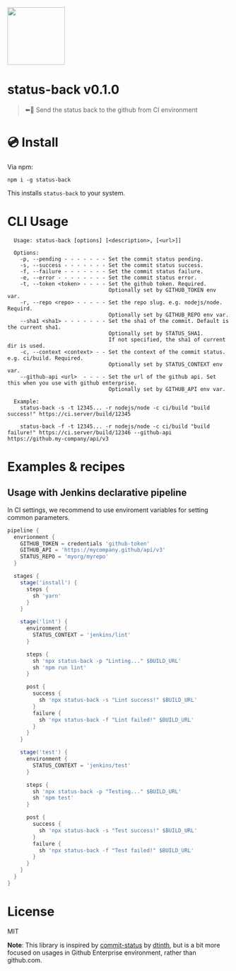 <img width="130" src="http://techblog.recruit-lifestyle.co.jp/status-back/media/status-back-logo.svg" />

# status-back v0.1.0

> :arrow_left::large_blue_circle: Send the status back to the github from CI environment

# :cd: Install

Via npm:

    npm i -g status-back

This installs `status-back` to your system.

# CLI Usage

```
  Usage: status-back [options] [<description>, [<url>]]

  Options:
    -p, --pending - - - - - - - Set the commit status pending.
    -s, --success - - - - - - - Set the commit status success.
    -f, --failure - - - - - - - Set the commit status failure.
    -e, --error - - - - - - - - Set the commit status error.
    -t, --token <token> - - - - Set the github token. Required.
                                Optionally set by GITHUB_TOKEN env var.
    -r, --repo <repo> - - - - - Set the repo slug. e.g. nodejs/node. Requird.
                                Optionally set by GITHUB_REPO env var.
    --sha1 <sha1> - - - - - - - Set the sha1 of the commit. Default is the current sha1.
                                Optionally set by STATUS_SHA1.
                                If not specified, the sha1 of current dir is used.
    -c, --context <context> - - Set the context of the commit status. e.g. ci/build. Required.
                                Optionally set by STATUS_CONTEXT env var.
    --github-api <url>  - - - - Set the url of the github api. Set this when you use with github enterprise.
                                Optionally set by GITHUB_API env var.

  Example:
    status-back -s -t 12345... -r nodejs/node -c ci/build "build success!" https://ci.server/build/12345

    status-back -f -t 12345... -r nodejs/node -c ci/build "build failure!" https://ci.server/build/12346 --github-api https://github.my-company/api/v3
```

# Examples & recipes

## Usage with Jenkins declarative pipeline

In CI settings, we recommend to use enviroment variables for setting common parameters.

```groovy
pipeline {
  envrionment {
    GITHUB_TOKEN = credentials 'github-token'
    GITHUB_API = 'https://mycompany.github/api/v3'
    STATUS_REPO = 'myorg/myrepo'
  }

  stages {
    stage('install') {
      steps {
        sh 'yarn'
      }
    }

    stage('lint') {
      environment {
        STATUS_CONTEXT = 'jenkins/lint'
      }

      steps {
        sh 'npx status-back -p "Linting..." $BUILD_URL'
        sh 'npm run lint'
      }

      post {
        success {
          sh 'npx status-back -s "Lint success!" $BUILD_URL'
        }
        failure {
          sh 'npx status-back -f "Lint failed!" $BUILD_URL'
        }
      }
    }

    stage('test') {
      environment {
        STATUS_CONTEXT = 'jenkins/test'
      }

      steps {
        sh 'npx status-back -p "Testing..." $BUILD_URL'
        sh 'npm test'
      }

      post {
        success {
          sh 'npx status-back -s "Test success!" $BUILD_URL'
        }
        failure {
          sh 'npx status-back -f "Test failed!" $BUILD_URL'
        }
      }
    }
  }
}
```

# License

MIT

**Note**: This library is inspired by [commit-status][] by [dtinth][], but is a bit more focused on usages in Github Enterprise environment, rather than github.com.

[commit-status]: https://www.npmjs.com/package/commit-status
[dtinth]: https://github.com/dtinth

